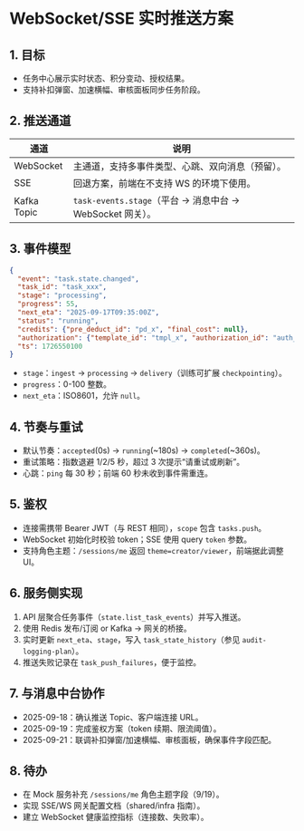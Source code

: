 ﻿# WebSocket/SSE 实时推送方案

## 1. 目标
- 任务中心展示实时状态、积分变动、授权结果。
- 支持补扣弹窗、加速横幅、审核面板同步任务阶段。

## 2. 推送通道
| 通道 | 说明 |
| --- | --- |
| WebSocket | 主通道，支持多事件类型、心跳、双向消息（预留）。|
| SSE | 回退方案，前端在不支持 WS 的环境下使用。|
| Kafka Topic | `task-events.stage`（平台 -> 消息中台 -> WebSocket 网关）。|

## 3. 事件模型
```json
{
  "event": "task.state.changed",
  "task_id": "task_xxx",
  "stage": "processing",
  "progress": 55,
  "next_eta": "2025-09-17T09:35:00Z",
  "status": "running",
  "credits": {"pre_deduct_id": "pd_x", "final_cost": null},
  "authorization": {"template_id": "tmpl_x", "authorization_id": "auth_x"},
  "ts": 1726550100
}
```
- `stage`：`ingest` → `processing` → `delivery`（训练可扩展 `checkpointing`）。
- `progress`：0-100 整数。
- `next_eta`：ISO8601，允许 `null`。

## 4. 节奏与重试
- 默认节奏：`accepted`(0s) → `running`(~180s) → `completed`(~360s)。
- 重试策略：指数退避 1/2/5 秒，超过 3 次提示“请重试或刷新”。
- 心跳：`ping` 每 30 秒；前端 60 秒未收到事件需重连。

## 5. 鉴权
- 连接需携带 Bearer JWT（与 REST 相同），`scope` 包含 `tasks.push`。
- WebSocket 初始化时校验 token；SSE 使用 query `token` 参数。
- 支持角色主题：`/sessions/me` 返回 `theme=creator/viewer`，前端据此调整 UI。

## 6. 服务侧实现
1. API 层聚合任务事件（`state.list_task_events`）并写入推送。
2. 使用 Redis 发布/订阅 or Kafka -> 网关的桥接。
3. 实时更新 `next_eta`、`stage`，写入 `task_state_history`（参见 `audit-logging-plan`）。
4. 推送失败记录在 `task_push_failures`，便于监控。

## 7. 与消息中台协作
- 2025-09-18：确认推送 Topic、客户端连接 URL。
- 2025-09-19：完成鉴权方案（token 续期、限流阈值）。
- 2025-09-21：联调补扣弹窗/加速横幅、审核面板，确保事件字段匹配。

## 8. 待办
- 在 Mock 服务补充 `/sessions/me` 角色主题字段（9/19）。
- 实现 SSE/WS 网关配置文档（shared/infra 指南）。
- 建立 WebSocket 健康监控指标（连接数、失败率）。
